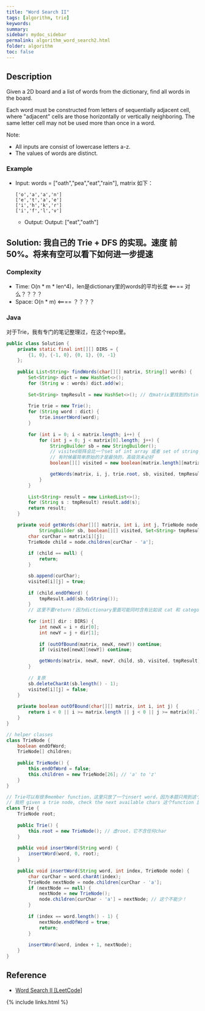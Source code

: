```yaml
---
title: "Word Search II"
tags: [algorithm, trie]
keywords:
summary:
sidebar: mydoc_sidebar
permalink: algorithm_word_search2.html
folder: algorithm
toc: false
---
```


## Description
Given a 2D board and a list of words from the dictionary, find all words in the board.

Each word must be constructed from letters of sequentially adjacent cell, where "adjacent" cells are those horizontally or vertically neighboring. The same letter cell may not be used more than once in a word.

Note:
* All inputs are consist of lowercase letters a-z.
* The values of words are distinct.

### Example
* Input: words = ["oath","pea","eat","rain"], matrix 如下：
  ```
  ['o','a','a','n']
  ['e','t','a','e']
  ['i','h','k','r']
  ['i','f','l','v']
  ```
  * Output: Output: ["eat","oath"]

## Solution: 我自己的 Trie + DFS 的实现。速度 前50%。将来有空可以看下如何进一步提速

### Complexity
* Time: O(n * m * len^4)，len是dictionary里的words的平均长度 <==== 对么？？？？
* Space: O(n * m) <==== ？？？？

### Java
对于Trie，我有专门的笔记整理过，在这个repo里。
```java
public class Solution {
    private static final int[][] DIRS = {
        {1, 0}, {-1, 0}, {0, 1}, {0, -1}
    };
    
    public List<String> findWords(char[][] matrix, String[] words) {
        Set<String> dict = new HashSet<>();
        for (String w : words) dict.add(w);
        
        Set<String> tmpResult = new HashSet<>(); // 在matrix里找到的stings要去重！
        
        Trie trie = new Trie();
        for (String word : dict) {
            trie.insertWord(word);
        }
        
        for (int i = 0; i < matrix.length; i++) {
            for (int j = 0; j < matrix[0].length; j++) {
                StringBuilder sb = new StringBuilder();
                // visited矩阵会比一个set of int array 或者 set of string 快很多！
                // 有时候最简单原始的才是最快的，高级货未必好
                boolean[][] visited = new boolean[matrix.length][matrix[0].length];

                getWords(matrix, i, j, trie.root, sb, visited, tmpResult);
            }
        }
        
        List<String> result = new LinkedList<>();
        for (String s : tmpResult) result.add(s);
        return result;
    }

    private void getWords(char[][] matrix, int i, int j, TrieNode node, 
            StringBuilder sb, boolean[][] visited, Set<String> tmpResult) {
        char curChar = matrix[i][j];
        TrieNode child = node.children[curChar - 'a'];
        
        if (child == null) {
            return;
        }

        sb.append(curChar);
        visited[i][j] = true;
        
        if (child.endOfWord) {
            tmpResult.add(sb.toString());
        }
        // 这里不要return！因为dictionary里面可能同时含有比如说 cat 和 category
        
        for (int[] dir : DIRS) {
            int newX = i + dir[0];
            int newY = j + dir[1];
            
            if (outOfBound(matrix, newX, newY)) continue;
            if (visited[newX][newY]) continue;

            getWords(matrix, newX, newY, child, sb, visited, tmpResult);
        }
        
        // 复原
        sb.deleteCharAt(sb.length() - 1);
        visited[i][j] = false;
    }
    
    private boolean outOfBound(char[][] matrix, int i, int j) {
        return i < 0 || i >= matrix.length || j < 0 || j >= matrix[0].length;
    }
}

// helper classes
class TrieNode {
    boolean endOfWord;
    TrieNode[] children;
    
    public TrieNode() {
        this.endOfWord = false;
        this.children = new TrieNode[26]; // 'a' to 'z'
    }
}

// Trie可以有很多member function，这里只放了一个insert word，因为本题只用到这个，
// 我把 given a trie node, check the next available chars 这个function 放到 solution class 里去了
class Trie { 
    TrieNode root;
    
    public Trie() {
        this.root = new TrieNode(); // 虚root，它不含任何char
    }
    
    public void insertWord(String word) {
        insertWord(word, 0, root);
    }
    
    public void insertWord(String word, int index, TrieNode node) {
        char curChar = word.charAt(index);
        TrieNode nextNode = node.children[curChar - 'a'];
        if (nextNode == null) {
            nextNode = new TrieNode();
            node.children[curChar - 'a'] = nextNode; // 这个不能少！
        }
        
        if (index == word.length() - 1) {
            nextNode.endOfWord = true;
            return;
        }
        
        insertWord(word, index + 1, nextNode);
    }
}
```

## Reference
* [Word Search II [LeetCode]](https://leetcode.com/problems/word-search-ii/description/)

{% include links.html %}
